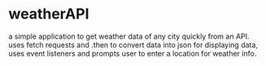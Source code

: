 # weatherAPI
a simple application to get weather data of any city quickly from an API.
uses fetch requests and .then to convert data into json for displaying data,
uses event listeners and prompts user to enter a location for weather info.
